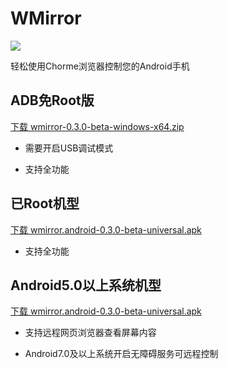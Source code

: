 # WMirror

[![](https://img.shields.io/badge/WMirror-v0.2.26-green.svg)](https://github.com/tuuzed/WMirror)

轻松使用Chorme浏览器控制您的Android手机


## ADB免Root版

[下载 wmirror-0.3.0-beta-windows-x64.zip](https://github.com/tuuzed/WMirror/releases/download/v0.3.0/wmirror-0.3.0-beta-windows-x64.zip)

- 需要开启USB调试模式

- 支持全功能


## 已Root机型


[下载 wmirror.android-0.3.0-beta-universal.apk](https://github.com/tuuzed/WMirror/releases/download/v0.3.30/wmirror.android-0.3.0-beta-universal.apk)

- 支持全功能

## Android5.0以上系统机型

[下载 wmirror.android-0.3.0-beta-universal.apk](https://github.com/tuuzed/WMirror/releases/download/v0.3.30/wmirror.android-0.3.0-beta-universal.apk)

- 支持远程网页浏览器查看屏幕内容

- Android7.0及以上系统开启无障碍服务可远程控制


